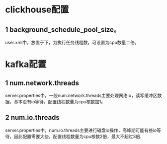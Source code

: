 # clickhouse配置
## 1 background_schedule_pool_size。
  user.xml中，放置于<default>下，为执行任务线程数，可设置为cpu数量二倍。
# kafka配置
## 1 num.network.threads
  server.properties中，一般num.network.threads主要处理网络io，读写缓冲区数据，基本没有io等待，配置线程数量为cpu核数加1。
## 2 num.io.threads
  server.properties中，num.io.threads主要进行磁盘io操作，高峰期可能有些io等待，因此配置需要大些。配置线程数量为cpu核数2倍，最大不超过3倍.
